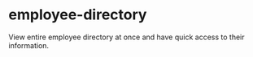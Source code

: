 # employee-directory
View entire employee directory at once and have quick access to their information.
